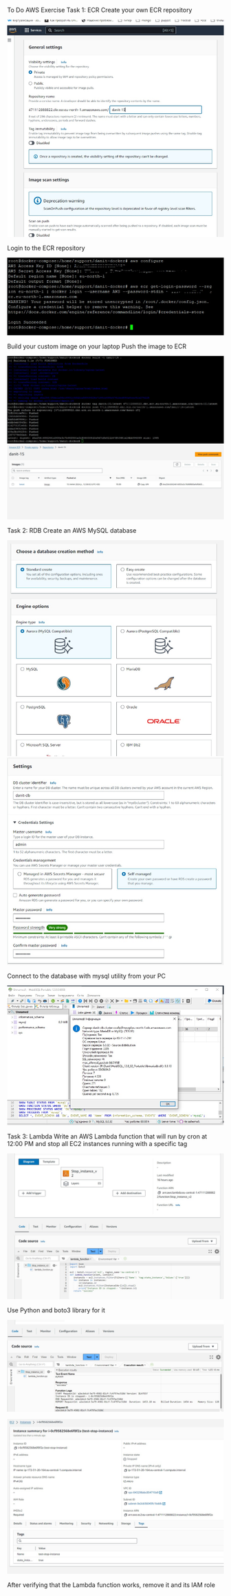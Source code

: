To Do
AWS Exercise
Task 1: ECR
Create your own ECR repository

![](https://github.com/Visemir/homework15/blob/main/ecrecreate01.jpg)

Login to the ECR repository

![](https://github.com/Visemir/homework15/blob/main/ecrlogin02.jpg)

Build your custom image on your laptop
Push the image to ECR

![](https://github.com/Visemir/homework15/blob/main/pushimage03.jpg)
![](https://github.com/Visemir/homework15/blob/main/image.jpg)

Task 2: RDB
Create an AWS MySQL database

![](https://github.com/Visemir/homework15/blob/main/createdb01.jpg)
![](https://github.com/Visemir/homework15/blob/main/createdb02.jpg)

Connect to the database with mysql utility from your PC

![](https://github.com/Visemir/homework15/blob/main/sqlclient.jpg)



Task 3: Lambda
Write an AWS Lambda function that will run by cron at 12:00 PM and stop all EC2 instances running with a specific tag

![](https://github.com/Visemir/homework15/blob/main/Lambdav2.jpg)

Use Python and boto3 library for it

![](https://github.com/Visemir/homework15/blob/main/Lambdav2TEST.jpg)

![](https://github.com/Visemir/homework15/blob/main/Lambdav2Stoped.jpg)

After verifying that the Lambda function works, remove it and its IAM role
